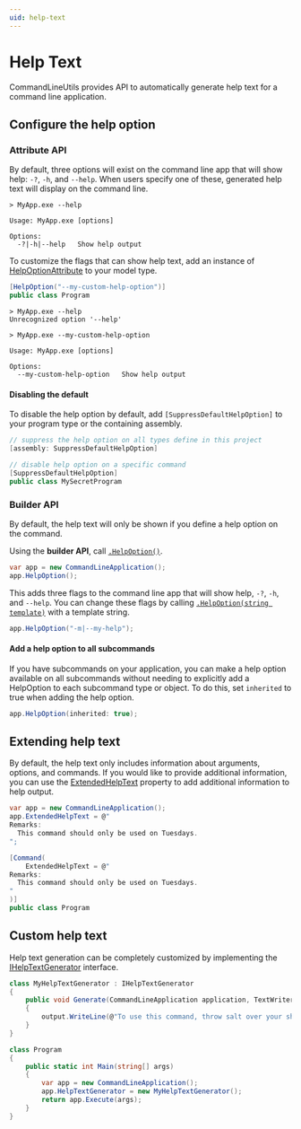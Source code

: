 ```yaml
---
uid: help-text
---
```


# Help Text

CommandLineUtils provides API to automatically generate help text for a command line application.

## Configure the help option

### Attribute API
By default, three options will exist on the command line app that will show help: `-?`, `-h`, and `--help`.
When users specify one of these, generated help text will display on the command line.

```
> MyApp.exe --help

Usage: MyApp.exe [options]

Options:
  -?|-h|--help   Show help output
```

To customize the flags that can show help text, add an instance of [HelpOptionAttribute](xref:McMaster.Extensions.CommandLineUtils.HelpOptionAttribute) to your model type.

```csharp
[HelpOption("--my-custom-help-option")]
public class Program
```

```
> MyApp.exe --help
Unrecognized option '--help'

> MyApp.exe --my-custom-help-option

Usage: MyApp.exe [options]

Options:
  --my-custom-help-option   Show help output
```

#### Disabling the default

To disable the help option by default, add `[SuppressDefaultHelpOption]` to your program type or the containing assembly.

```csharp
// suppress the help option on all types define in this project
[assembly: SuppressDefaultHelpOption]

// disable help option on a specific command
[SuppressDefaultHelpOption]
public class MySecretProgram
```

### Builder API
By default, the help text will only be shown if you define a help option on the command.

Using the **builder API**, call [`.HelpOption()`](xref:McMaster.Extensions.CommandLineUtils.CommandLineApplicationExtensions.HelpOption(McMaster.Extensions.CommandLineUtils.CommandLineApplication)).

```csharp
var app = new CommandLineApplication();
app.HelpOption();
```

This adds three flags to the command line app that will show help, `-?`, `-h`, and `--help`.
You can change these flags by calling [`.HelpOption(string template)`](xref:McMaster.Extensions.CommandLineUtils.CommandLineApplication.HelpOption(System.String)) with a template string.

```csharp
app.HelpOption("-m|--my-help");
```

#### Add a help option to all subcommands

If you have subcommands on your application, you can make a help option available on all subcommands without
needing to explicitly add a HelpOption to each subcommand type or object. To do this, set `inherited` to true
when adding the help option.

```csharp
app.HelpOption(inherited: true);
```

## Extending help text

By default, the help text only includes information about arguments, options, and commands.
If you would like to provide additional information, you can use the
[ExtendedHelpText](xref:McMaster.Extensions.CommandLineUtils.CommandLineApplication.ExtendedHelpText)
property to add additional information to help output.

```csharp
var app = new CommandLineApplication();
app.ExtendedHelpText = @"
Remarks:
  This command should only be used on Tuesdays.
";
```

```csharp
[Command(
    ExtendedHelpText = @"
Remarks:
  This command should only be used on Tuesdays.
"
)]
public class Program

```

## Custom help text

Help text generation can be completely customized by implementing the
[IHelpTextGenerator](xref:McMaster.Extensions.CommandLineUtils.HelpText.IHelpTextGenerator)
interface.

```csharp
class MyHelpTextGenerator : IHelpTextGenerator
{
    public void Generate(CommandLineApplication application, TextWriter output)
    {
        output.WriteLine(@"To use this command, throw salt over your shoulder and spit twice.");
    }
}

class Program
{
    public static int Main(string[] args)
    {
        var app = new CommandLineApplication();
        app.HelpTextGenerator = new MyHelpTextGenerator();
        return app.Execute(args);
    }
}
```
